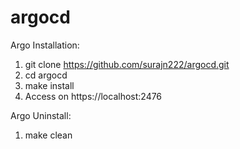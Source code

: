 # argocd

Argo Installation:  
1. git clone https://github.com/surajn222/argocd.git   
2. cd argocd  
3. make install  
4. Access on https://localhost:2476  
  
  
Argo Uninstall:
1. make clean